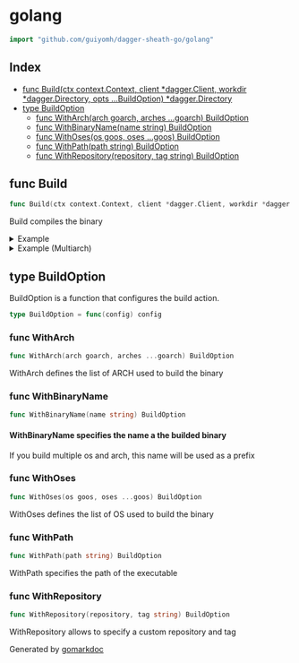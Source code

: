 <!-- Code generated by gomarkdoc. DO NOT EDIT -->

# golang

```go
import "github.com/guiyomh/dagger-sheath-go/golang"
```

## Index

- [func Build(ctx context.Context, client *dagger.Client, workdir *dagger.Directory, opts ...BuildOption) *dagger.Directory](<#func-build>)
- [type BuildOption](<#type-buildoption>)
  - [func WithArch(arch goarch, arches ...goarch) BuildOption](<#func-witharch>)
  - [func WithBinaryName(name string) BuildOption](<#func-withbinaryname>)
  - [func WithOses(os goos, oses ...goos) BuildOption](<#func-withoses>)
  - [func WithPath(path string) BuildOption](<#func-withpath>)
  - [func WithRepository(repository, tag string) BuildOption](<#func-withrepository>)

## func Build

```go
func Build(ctx context.Context, client *dagger.Client, workdir *dagger.Directory, opts ...BuildOption) *dagger.Directory
```

Build compiles the binary

<details><summary>Example</summary>
<p>

```go
package main

import (
	"context"
	"dagger.io/dagger"
	"fmt"
	"github.com/guiyomh/dagger-sheath-go/golang"
	"os"
	"path/filepath"
)

func createDirectory(path string) error {
	if err := os.RemoveAll(path); err != nil {
		return err
	}
	if err := os.MkdirAll(path, os.ModePerm); err != nil {
		return err
	}

	return nil
}

func listDirectory(path string) error {
	return filepath.Walk(path, func(path string, info os.FileInfo, err error) error {
		if err != nil {
			fmt.Println(err)
			return err
		}
		if info.IsDir() {
			return nil
		}
		fmt.Println(path)

		return nil
	})
}

func main() {
	ctx := context.Background()
	client, err := dagger.Connect(ctx /*, dagger.WithLogOutput(os.Stdout)*/)
	if err != nil {
		panic(err)
	}
	defer client.Close()

	source := client.Host().Directory("./test")

	output := golang.Build(ctx, client, source)

	if err = createDirectory("dist/"); err != nil {
		panic(err)
	}

	_, err = output.Export(ctx, "dist/")
	if err != nil {
		panic(err)
	}

	listDirectory("dist/")
}
```

<!-- markdownlint-disable -->
#### Output

<!-- markdownlint-restore -->

```bash
dist/example_test
```

</p>
</details>

<details><summary>Example (Multiarch)</summary>
<p>

```go
package main

import (
	"context"
	"dagger.io/dagger"
	"fmt"
	"github.com/guiyomh/dagger-sheath-go/golang"
	"os"
	"path/filepath"
)

func createDirectory(path string) error {
	if err := os.RemoveAll(path); err != nil {
		return err
	}
	if err := os.MkdirAll(path, os.ModePerm); err != nil {
		return err
	}

	return nil
}

func listDirectory(path string) error {
	return filepath.Walk(path, func(path string, info os.FileInfo, err error) error {
		if err != nil {
			fmt.Println(err)
			return err
		}
		if info.IsDir() {
			return nil
		}
		fmt.Println(path)

		return nil
	})
}

func main() {
	ctx := context.Background()
	client, err := dagger.Connect(ctx /*, dagger.WithLogOutput(os.Stdout)*/)
	if err != nil {
		panic(err)
	}
	defer client.Close()

	source := client.Host().Directory("./test")

	output := golang.Build(
		ctx,
		client,
		source,
		golang.WithArch(golang.ArchAmd64),
		golang.WithOses(golang.OsLinux, golang.OsDarwin),
		golang.WithBinaryName("my_binary"),
	)

	if err = createDirectory("multi_dist/"); err != nil {
		panic(err)
	}

	_, err = output.Export(ctx, "multi_dist/")
	if err != nil {
		panic(err)
	}

	listDirectory("multi_dist/")
}
```

<!-- markdownlint-disable -->
#### Output

<!-- markdownlint-restore -->

```bash
multi_dist/darwin/amd64/my_binary_darwin_amd64
multi_dist/linux/amd64/my_binary_linux_amd64
```

</p>
</details>

## type BuildOption

BuildOption is a function that configures the build action.

```go
type BuildOption = func(config) config
```

### func WithArch

```go
func WithArch(arch goarch, arches ...goarch) BuildOption
```

WithArch defines the list of ARCH used to build the binary

### func WithBinaryName

```go
func WithBinaryName(name string) BuildOption
```

#### WithBinaryName specifies the name a the builded binary

If you build multiple os and arch, this name will be used as a prefix

### func WithOses

```go
func WithOses(os goos, oses ...goos) BuildOption
```

WithOses defines the list of OS used to build the binary

### func WithPath

```go
func WithPath(path string) BuildOption
```

WithPath specifies the path of the executable

### func WithRepository

```go
func WithRepository(repository, tag string) BuildOption
```

WithRepository allows to specify a custom repository and tag

Generated by [gomarkdoc](<https://github.com/princjef/gomarkdoc>)
